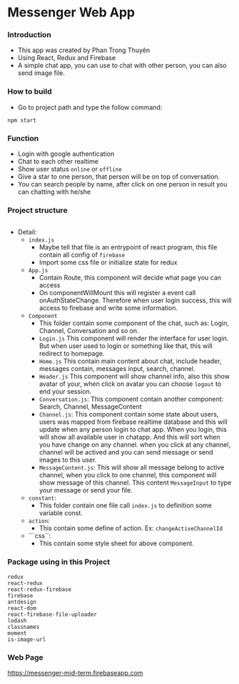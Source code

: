# Messenger Web App

### Introduction
- This app was created by Phan Trọng Thuyên
- Using React, Redux and Firebase
- A simple chat app, you can use to chat with other person, you can also send image file.

### How to build
- Go to project path and type the follow command:
```
npm start
```

### Function
- Login with google authentication
- Chat to each other realtime
- Show user status ```online``` or ```offline```
- Give a star to one person, that person will be on top of conversation.
- You can search people by name, after click on one person in result you can chatting with he/she

### Project structure

![]()

- Detail:
    - ```index.js```
        - Maybe tell that file is an entrypoint of react program, this file contain all config of ```firebase```
        - Import some css file or initialize state for redux
    - ```App.js```
        - Contain Route, this component will decide what page you can access
        - On componentWillMount this will register a event call onAuthStateChange. Therefore when user login success, this will access to firebase and write some information.
    - ```Component```
        - This folder contain some component of the chat, such as: Login, Channel, Conversation and so on.
        - ```Login.js``` This component will render the interface for user login. But when user used to login or something like that, this will redirect to homepage.
        - ```Home.js``` This contain main content about chat, include header, messages contain, messages input, search, channel.
        - ```Header.js``` This component will show channel info, also this show avatar of your, when click on avatar you can choose ```logout``` to end your session.
        - ```Conversation.js```: This component contain another component: Search, Channel, MessageContent
        - ```Channel.js```: This component contain some state about users, users was mapped from firebase realtime database and this will update when any person login to chat app. When you login, this will show all available user in chatapp. And this will sort when you have change on any channel. when you click at any channel, channel will be actived and you can send message or send images to this user.
        - ```MessageContent.js```: This will show all message belong to active channel, when you click to one channel, this component will show message of this channel. This content ```MessageInput``` to type your message or send your file.
    - ```constant```:
        - This folder contain one file call ```index.js``` to definition some variable const.
    - ```action```:
        - This contain some define of action. Ex: ```changeActiveChannelId```
    - ```css``:
        - This contain some style sheet for above component.

### Package using in this Project

```
redux
react-redux
react-redux-firebase
firebase
antdesign
react-dom
react-firebase-file-uploader
lodash
classnames
moment
is-image-url
```
    
### Web Page

https://messenger-mid-term.firebaseapp.com
